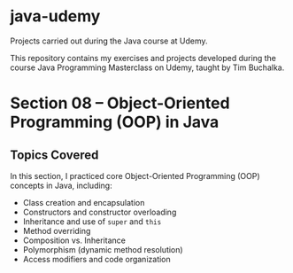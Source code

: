 # java-udemy
Projects carried out during the Java course at Udemy.

This repository contains my exercises and projects developed during the course Java Programming Masterclass on Udemy, taught by Tim Buchalka.

# Section 08 – Object-Oriented Programming (OOP) in Java


## Topics Covered

In this section, I practiced core Object-Oriented Programming (OOP) concepts in Java, including:

- Class creation and encapsulation
- Constructors and constructor overloading
- Inheritance and use of `super` and `this`
- Method overriding
- Composition vs. Inheritance
- Polymorphism (dynamic method resolution)
- Access modifiers and code organization



